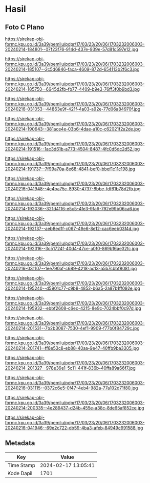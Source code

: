 # Hasil

## Foto C Plano

https://sirekap-obj-formc.kpu.go.id/3a39/pemilu/pdpr/17/03/23/20/06/1703232006003-20240214-184801--07f23f76-914d-437e-939e-57d81c597e12.jpg

https://sirekap-obj-formc.kpu.go.id/3a39/pemilu/pdpr/17/03/23/20/06/1703232006003-20240214-185107--2c5d6846-faca-4609-872d-654113b2f6c3.jpg

https://sirekap-obj-formc.kpu.go.id/3a39/pemilu/pdpr/17/03/23/20/06/1703232006003-20240214-185750--6645d2fb-fb77-4409-b9e3-76ff3f0b9bd3.jpg

https://sirekap-obj-formc.kpu.go.id/3a39/pemilu/pdpr/17/03/23/20/06/1703232006003-20240216-031053--44863e9f-421f-4a03-a92e-77d06a84970f.jpg

https://sirekap-obj-formc.kpu.go.id/3a39/pemilu/pdpr/17/03/23/20/06/1703232006003-20240214-190643--381ace4e-03b6-4dae-a10c-c62021f2a2de.jpg

https://sirekap-obj-formc.kpu.go.id/3a39/pemilu/pdpr/17/03/23/20/06/1703232006003-20240214-191516--1ac3d61b-a773-4504-8487-4fc0d5dc2d52.jpg

https://sirekap-obj-formc.kpu.go.id/3a39/pemilu/pdpr/17/03/23/20/06/1703232006003-20240214-191737--7f99a70a-8e68-4841-bef0-bbef1c11c198.jpg

https://sirekap-obj-formc.kpu.go.id/3a39/pemilu/pdpr/17/03/23/20/06/1703232006003-20240216-041948--4c4ba75c-8930-4737-8bbe-fdf61b78d2fb.jpg

https://sirekap-obj-formc.kpu.go.id/3a39/pemilu/pdpr/17/03/23/20/06/1703232006003-20240214-192036--321d4116-e5c5-4fe3-9fa6-792e99b06ca6.jpg

https://sirekap-obj-formc.kpu.go.id/3a39/pemilu/pdpr/17/03/23/20/06/1703232006003-20240214-192137--aeb8ed1f-c067-49e6-8e12-cac6eeb03f4d.jpg

https://sirekap-obj-formc.kpu.go.id/3a39/pemilu/pdpr/17/03/23/20/06/1703232006003-20240214-192316--3c51724f-40d4-47ce-a0f0-869b16ae32fc.jpg

https://sirekap-obj-formc.kpu.go.id/3a39/pemilu/pdpr/17/03/23/20/06/1703232006003-20240216-031107--1ee790af-c689-4218-ac13-a5b7cbbf8081.jpg

https://sirekap-obj-formc.kpu.go.id/3a39/pemilu/pdpr/17/03/23/20/06/1703232006003-20240214-195240--d5901c77-c9b8-4852-b6a5-2a87b1ff092e.jpg

https://sirekap-obj-formc.kpu.go.id/3a39/pemilu/pdpr/17/03/23/20/06/1703232006003-20240214-195932--ebbf2608-c6ec-4215-8e9c-7024bbf0c97d.jpg

https://sirekap-obj-formc.kpu.go.id/3a39/pemilu/pdpr/17/03/23/20/06/1703232006003-20240214-201531--7b2b3087-7530-4ef1-9909-f77b0f84729c.jpg

https://sirekap-obj-formc.kpu.go.id/3a39/pemilu/pdpr/17/03/23/20/06/1703232006003-20240214-201741--ff8e53c8-eb88-40aa-9e47-40ffb9ba3305.jpg

https://sirekap-obj-formc.kpu.go.id/3a39/pemilu/pdpr/17/03/23/20/06/1703232006003-20240214-201327--978e39e1-5c11-441f-836b-40ffa89a66f7.jpg

https://sirekap-obj-formc.kpu.go.id/3a39/pemilu/pdpr/17/03/23/20/06/1703232006003-20240216-031115--0372c6e5-0f47-4eb4-982a-77a102d71f80.jpg

https://sirekap-obj-formc.kpu.go.id/3a39/pemilu/pdpr/17/03/23/20/06/1703232006003-20240214-200335--4e289437-d24b-455e-a38c-8de65af852ce.jpg

https://sirekap-obj-formc.kpu.go.id/3a39/pemilu/pdpr/17/03/23/20/06/1703232006003-20240216-041946--69e2c722-db59-4ba3-afeb-84949c991588.jpg


## Metadata

| Key        | Value               |
| ---------- | ------------------- |
| Time Stamp | 2024-02-17 13:05:41 |
| Kode Dapil | 1701                |



